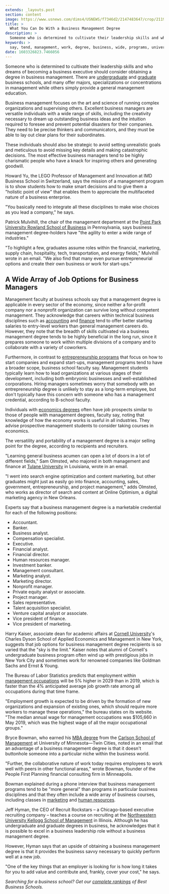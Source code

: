 ```yaml
--- 
extends: _layouts.post 
section: content 
image: https://www.usnews.com/dims4/USNEWS/f7346d2/2147483647/crop/2119x1414%2B0%2B0/resize/1200x1200%3E/quality/85/?url=http%3A%2F%2Fmedia.beam.usnews.com%2F7c%2F98%2F614777914596b460e5278355163a%2F201019-stock.jpg 
title: > 
  What You Can Do With a Business Management Degree 
description: > 
  Someone who is determined to cultivate their leadership skills and who dreams of becoming a business executive should consider obtaining a degree in business management.The versatility and portability of a management degree is a major selling point for the degree, according to recipients and recruiters.Bryce Bowman, who earned his MBA degree from the Carlson School of Management at University of Minnesota—Twin Cities, noted in an email that an advantage of a business management degree is that it doesn't buttonhole someone into a particular niche within the business world.Although he has undergraduate and graduate degrees in business, he acknowledges that it is possible to excel in a business leadership role without a business management degree.However, Hyman says that an upside of obtaining a business management degree is that it provides the business savvy necessary to quickly perform well at a new job. 
keywords: > 
  say, tend, management, work, degree, business, wide, programs, university, school 
date: 1603326823.7466056 
--- 
```

<div><p>Someone who is determined to cultivate their leadership skills and who dreams of becoming a business executive should consider obtaining a degree in business management. There are <a href="https://www.usnews.com/best-colleges/rankings/business-management">undergraduate</a> and <a href="https://www.usnews.com/best-graduate-schools/top-business-schools/management-rankings">graduate</a> business schools, and many offer majors, specializations or concentrations in management while others simply provide a general management education. </p><p>Business management focuses on the art and science of running complex organizations and supervising others. Excellent business managers are versatile individuals with a wide range of skills, including the creativity necessary to dream up outstanding business ideas and the intuition required to foresee and prevent potential disasters for their companies. They need to be precise thinkers and communicators, and they must be able to lay out clear plans for their subordinates. </p><p id="ad" class="ad lazy "></p><p>These individuals should also be strategic to avoid setting unrealistic goals and meticulous to avoid missing key details and making catastrophic decisions. The most effective business managers tend to be highly charismatic people who have a knack for inspiring others and generating goodwill.</p><p>Howard Yu, the LEGO Professor of Management and Innovation at IMD Business School in Switzerland, says the mission of a management program is to show students how to make smart decisions and to give them a "holistic point of view" that enables them to appreciate the multifaceted nature of a business enterprise.</p><p>"You basically need to integrate all these disciplines to make wise choices as you lead a company," he says.</p><p>Patrick Mulvihill, the chair of the management department at the <a href="https://www.usnews.com/education/online-education/point-park-university-OBUS0477/mba">Point Park University Rowland School of Business</a> in Pennsylvania, says business management degree-holders have "the agility to enter a wide range of industries."</p><p id="ad" class="ad"></p><p>"To highlight a few, graduates assume roles within the financial, marketing, supply chain, hospitality, tech, transportation, and energy fields," Mulvihill wrote in an email. "We also find that many even pursue entrepreneurial options and create their own business or work for start-ups."</p><p size="5" class="Raw-slyvem-0 ftSHuE"><h2>A Wide Array of Job Options for Business Managers</h2></p><p>Management faculty at business schools say that a management degree is applicable in every sector of the economy, since neither a for-profit company nor a nonprofit organization can survive long without competent management. They acknowledge that careers within technical business disciplines such as <a href="https://www.usnews.com/education/best-graduate-schools/top-business-schools/articles/2018-08-23/how-to-find-the-best-mba-or-specialized-masters-program-for-accounting">accounting</a> and <a href="//www.usnews.com/education/best-graduate-schools/top-business-schools/articles/what-can-you-do-with-a-finance-degree">finance</a> tend to offer better starting salaries to entry-level workers than general management careers do. However, they note that the breadth of skills cultivated via a business management degree tends to be highly beneficial in the long run, since it prepares someone to work within multiple divisions of a company and to collaborate with a variety of coworkers. </p><p id="ad" class="ad lazy "></p><p>Furthermore, in contrast to <a href="https://www.usnews.com/education/best-graduate-schools/top-business-schools/slideshows/see-the-10-best-entrepreneurship-mba-programs">entrepreneurship programs</a> that focus on how to start companies and expand start-ups, management programs tend to have a broader scope, business school faculty say. Management students typically learn how to lead organizations at various stages of their development, including both embryonic businesses and well-established corporations. Hiring managers sometimes worry that somebody with an entrepreneurship degree is unlikely to stay as a long-term employee, but don't typically have this concern with someone who has a management credential, according to B-school faculty.</p><p>Individuals with <a href="//www.usnews.com/education/best-graduate-schools/articles/2019-03-04/what-can-you-do-with-an-economics-degree">economics degrees</a> often have job prospects similar to those of people with management degrees, faculty say, noting that knowledge of how the economy works is useful in all industries. They advise prospective management students to consider taking courses in economics.</p><p id="ad" class="ad"></p><p>The versatility and portability of a management degree is a major selling point for the degree, according to recipients and recruiters.</p><p>"Learning general business acumen can open a lot of doors in a lot of different fields," Sam Olmsted, who majored in both management and finance at <a href="https://www.usnews.com/best-colleges/tulane-university-2029">Tulane University</a> in Louisiana, wrote in an email. </p><p>"I went into search engine optimization and content marketing, but other graduates might just as easily go into finance, accounting, sales, government, entrepreneurship, and project management," adds Olmsted, who works as director of search and content at Online Optimism, a digital marketing agency in New Orleans.</p><p>Experts say that a business management degree is a marketable credential for each of the following positions:</p><ul>
 <li>Accountant.</li>
 <li>Banker.</li>
 <li>Business analyst.</li>
 <li>Compensation specialist.</li>
 <li>Executive.</li>
 <li>Financial analyst.</li>
 <li>Financial director.</li>
 <li>Human resources manager.</li>
 <li>Investment banker.</li>
 <li>Management consultant.</li>
 <li>Marketing analyst.</li>
 <li>Marketing director.</li>
 <li>Nonprofit manager.</li>
 <li>Private equity analyst or associate.</li>
 <li>Project manager.</li>
 <li>Sales representative.</li>
 <li>Talent acquisition specialist.</li>
 <li>Venture capital analyst or associate.</li>
 <li>Vice president of finance.</li>
 <li>Vice president of marketing.</li>
</ul><p>Harry Kaiser, associate dean for academic affairs at <a href="https://www.usnews.com/best-colleges/cornell-university-2711">Cornell University</a>'s Charles Dyson School of Applied Economics and Management in New York, suggests that job options for business management degree recipients is so varied that the "sky is the limit." Kaiser notes that alumni of Cornell's undergraduate business program often wind up with prestigious jobs in New York City and sometimes work for renowned companies like Goldman Sachs and Ernst &amp; Young. </p><p>The Bureau of Labor Statistics predicts that employment within <a href="https://www.bls.gov/ooh/management/home.htm" target="_blank">management occupations</a> will be 5% higher in 2029 than in 2019, which is faster than the 4% anticipated average job growth rate among all occupations during that time frame. </p><p id="ad" class="ad lazy "></p><p>"Employment growth is expected to be driven by the formation of new organizations and expansion of existing ones, which should require more workers to manage these operations," the bureau states on its website. "The median annual wage for management occupations was $105,660 in May 2019, which was the highest wage of all the major occupational groups."</p><p id="ad" class="ad"></p><p>Bryce Bowman, who earned his <a href="/education/best-graduate-schools/top-business-schools/articles/what-an-mba-degree-is-and-what-you-need-to-know">MBA degree</a> from the <a href="https://www.usnews.com/best-graduate-schools/top-business-schools/university-of-minnesota-twin-cities-01126">Carlson School of Management</a> at University of Minnesota&#8212;Twin Cities, noted in an email that an advantage of a business management degree is that it doesn't buttonhole someone into a particular niche within the business world.</p><p>"Further, the collaborative nature of work today requires employees to work well with peers in other functional areas," wrote Bowman, founder of the People First Planning financial consulting firm in Minneapolis. </p><p>Bowman explained during a phone interview that business management programs tend to be "more general" than programs in particular business disciplines and that they often include a wide array of business courses, including classes in <a href="//www.usnews.com/education/best-graduate-schools/top-business-schools/articles/how-to-choose-a-marketing-mba-program">marketing</a> and <a href="//www.usnews.com/education/best-graduate-schools/top-business-schools/articles/2015/09/03/be-a-competitive-human-resources-professional-with-an-mba">human resources</a>.</p><p>Jeff Hyman, the CEO of Recruit Rockstars &#8211; a Chicago-based executive recruiting company &#8211; teaches a course on recruiting at the <a href="https://www.usnews.com/best-graduate-schools/top-business-schools/northwestern-university-01071">Northwestern University Kellogg School of Management</a> in Illinois. Although he has undergraduate and graduate degrees in business, he acknowledges that it is possible to excel in a business leadership role without a business management degree. </p><p>However, Hyman says that an upside of obtaining a business management degree is that it provides the business savvy necessary to quickly perform well at a new job. </p><p>"One of the key things that an employer is looking for is how long it takes for you to add value and contribute and, frankly, cover your cost," he says.</p><p id="ad" class="ad"></p><p><i>Searching for a business school? Get our <a href="https://www.usnews.com/usnews/store/business_school_compass.htm" title="Link: https://www.usnews.com/usnews/store/business_school_compass.htm">complete rankings</a> of Best Business Schools.</i><br></p></div>